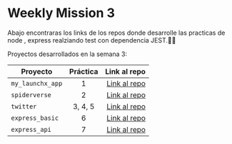# Weekly Mission 3

Abajo encontraras los links de los repos donde desarrolle las practicas de node , express realziando test con dependencia JEST.🐱‍🏍

Proyectos desarrollados en la semana 3:

| Proyecto | Práctica | Link al repo |
| ------------- |:-------------:| -----:|
|`my_launchx_app`|1|[Link al repo](https://github.com/erykzon/my_launch_app.git)|
|`spiderverse`|2|[Link al repo](https://github.com/erykzon/spiderverse.git)|
|`twitter`|3, 4, 5|[Link al repo](https://github.com/erykzon/twitter.git)|
|`express_basic`|6|[Link al repo](https://github.com/erykzon/express_basic.git)|
|`express_api`|7|[Link al repo](https://github.com/erykzon/express_api.git)|
